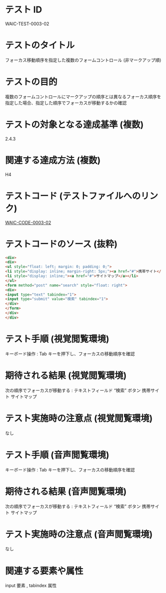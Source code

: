 

# テスト ID
WAIC-TEST-0003-02

# テストのタイトル
フォーカス移動順序を指定した複数のフォームコントロール (非マークアップ順)

# テストの目的
複数のフォームコントロールにマークアップの順序とは異なるフォーカス順序を指定した場合、指定した順序でフォーカスが移動するかの確認

# テストの対象となる達成基準 (複数)
2.4.3

# 関連する達成方法 (複数)
H4

# テストコード (テストファイルへのリンク)
[WAIC-CODE-0003-02](https://waic.github.io/as_test/WAIC-CODE/WAIC-CODE-0003-02.html)

# テストコードのソース (抜粋)
```html
<div>
<div>
<ul style="float: left; margin: 0; padding: 0;">
<li style="display: inline; margin-right: 5px;"><a href="#">携帯サイト</a></li>
<li style="display: inline;"><a href="#">サイトマップ</a></li>
</ul>
<form method="post" name="search" style="float: right">
<div>
<input type="text" tabindex="1">
<input type="submit" value="検索" tabindex="1">
</div>
</form>
</div>
</div>

```
# テスト手順 (視覚閲覧環境)
キーボード操作 : Tab キーを押下し、フォーカスの移動順序を確認

# 期待される結果 (視覚閲覧環境)
次の順序でフォーカスが移動する :
テキストフィールド
“検索” ボタン
携帯サイト
サイトマップ

# テスト実施時の注意点 (視覚閲覧環境)
なし

# テスト手順 (音声閲覧環境)
キーボード操作 : Tab キーを押下し、フォーカスの移動順序を確認

# 期待される結果 (音声閲覧環境)
次の順序でフォーカスが移動する :
テキストフィールド
“検索” ボタン
携帯サイト
サイトマップ

# テスト実施時の注意点 (音声閲覧環境)
なし

# 関連する要素や属性
input 要素 , tabindex 属性


